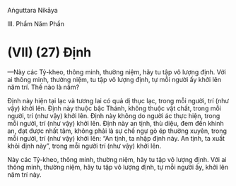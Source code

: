 Aṅguttara Nikāya

III. Phẩm Năm Phần

# (VII) (27) Ðịnh

—Này các Tỷ-kheo, thông minh, thường niệm, hãy tu tập vô lượng định. Với ai thông minh, thường niệm, tu tập vô lượng định, tự mỗi người ấy khởi lên năm trí. Thế nào là năm?

Ðịnh này hiện tại lạc và tương lai có quả dị thục lạc, trong mỗi người, trí (như vậy) khởi lên. Ðịnh này thuộc bậc Thánh, không thuộc vật chất, trong mỗi người, trí (như vậy) khởi lên. Ðịnh này không do người ác thực hiện, trong mỗi người, trí (như vậy) khởi lên. Ðịnh này an tịnh, thù diệu, đem đến khinh an, đạt được nhất tâm, không phải là sự chế ngự gò ép thường xuyên, trong mỗi người, trí (như vậy) khởi lên: “An tịnh, ta nhập định này. An tịnh, ta xuất khỏi định này”, trong mỗi người trí (như vậy) khởi lên.

Này các Tỷ-kheo, thông minh, thường niệm, hãy tu tập vô lượng định. Với ai thông minh, thường niệm, hãy tu tập vô lượng định, tự mỗi người ấy, khởi lên năm trí này.

